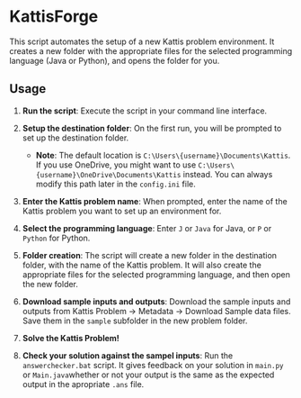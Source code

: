 # KattisForge


This script automates the setup of a new Kattis problem environment. It creates a new folder with the appropriate files for the selected programming language (Java or Python), and opens the folder for you.


## Usage

1. **Run the script**: Execute the script in your command line interface.

2. **Setup the destination folder**: On the first run, you will be prompted to set up the destination folder. 
    - **Note**: The default location is `C:\Users\{username}\Documents\Kattis`. If you use OneDrive, you might want to use `C:\Users\{username}\OneDrive\Documents\Kattis` instead. You can always modify this path later in the `config.ini` file.

3. **Enter the Kattis problem name**: When prompted, enter the name of the Kattis problem you want to set up an environment for.

4. **Select the programming language**: Enter `J` or `Java` for Java, or `P` or `Python` for Python.

5. **Folder creation**: The script will create a new folder in the destination folder, with the name of the Kattis problem. It will also create the appropriate files for the selected programming language, and then open the new folder.

6. **Download sample inputs and outputs**: Download the sample inputs and outputs from  Kattis Problem → Metadata → Download Sample data files. Save them in the `sample` subfolder in the new problem folder.

7. **Solve the Kattis Problem!**

8. **Check your solution against the sampel inputs**: Run the `answerchecker.bat` script. It gives feedback on your solution in `main.py` or `Main.java`whether or not your output is the same as the expected output in the apropriate `.ans` file.



